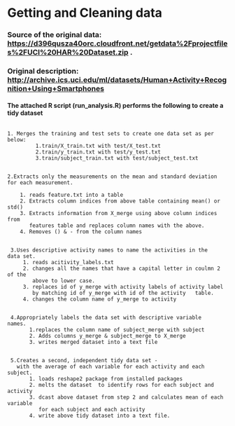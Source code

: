 
Getting and Cleaning data
========================================================

### Source of the original data: https://d396qusza40orc.cloudfront.net/getdata%2Fprojectfiles%2FUCI%20HAR%20Dataset.zip .
### Original description: http://archive.ics.uci.edu/ml/datasets/Human+Activity+Recognition+Using+Smartphones


#### The attached R script (run_analysis.R) performs the following to create a tidy dataset

```

1. Merges the training and test sets to create one data set as per   below:
         1.train/X_train.txt with test/X_test.txt   
         2.train/y_train.txt with test/y_test.txt
         3.train/subject_train.txt with test/subject_test.txt 


2.Extracts only the measurements on the mean and standard deviation for each measurement.

    1. reads feature.txt into a table
    2. Extracts column indices from above table containing mean() or 		std()
    3. Extracts information from X_merge using above column indices from
       features table and replaces column names with the above.
    4. Removes () & - from the column names  
    

 3.Uses descriptive activity names to name the activities in the 	     data set.
     1. reads acitivity_labels.txt
     2. changes all the names that have a capital letter in coulmn 2 of the
        above to lower case.
     3. replaces id of y_merge with activity labels of activity label
        by matching id of y_merge with id of the activity 	table.
     4. changes the column name of y_merge to activity
     

 4.Appropriately labels the data set with descriptive variable 		names.
       1.replaces the column name of subject_merge with subject
       2. Adds columns y_merge & subject_merge to X_merge
       3. writes merged dataset into a text file
       

 5.Creates a second, independent tidy data set -
   with the average of each variable for each activity and each    subject.
       1. loads reshape2 package from installed packages
       2. melts the dataset  to identify rows for each subject and activity
       3. dcast above dataset from step 2 and calculates mean of each variable 
          for each subject and each activity
       4. write above tidy dataset into a text file.

```


